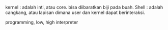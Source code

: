 kernel : adalah inti, atau core. bisa diibaratkan biji pada buah.
Shell : adalah cangkang, atau lapisan dimana user dan kernel dapat berinteraksi.

programming, low, high
interpreter